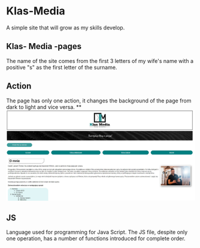 ﻿# Klas-Media
A simple site that will grow as my skills develop.
## Klas- Media -pages 
The name of the site comes from the first 3 letters of my wife's name with a positive "s" as the first letter of the surname.
## Action
The page has only one action, it changes the background of the page from dark to light and vice versa.
**![Pages photo](Foto/jasne.jpg)
## JS
Language used for programming for Java Script. The JS file, despite only one operation, has a number of functions introduced for complete order.
